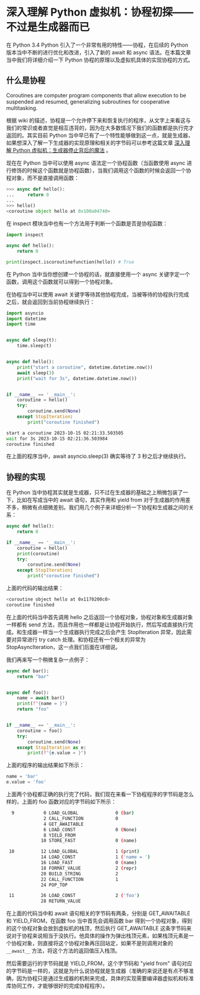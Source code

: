 # 深入理解 Python 虚拟机：协程初探——不过是生成器而已

在 Python 3.4 Python 引入了一个非常有用的特性——协程，在后续的 Python 版本当中不断的进行优化和改进，引入了新的 await 和 async 语法。在本篇文章当中我们将详细介绍一下 Python 协程的原理以及虚拟机具体的实现协程的方式。

## 什么是协程

Coroutines are computer program components that allow execution to be suspended and resumed, generalizing subroutines for cooperative multitasking. 

根据 wiki 的描述，协程是一个允许停下来和恢复执行的程序，从文字上来看这与我们的常识或者直觉是相互违背的，因为在大多数情况下我们的函数都是执行完才返回的。其实目前 Python 当中早已有了一个特性能够做到这一点，就是生成器，如果想深入了解一下生成器的实现原理和相关的字节码可以参考这篇文章 [深入理解 Python 虚拟机：生成器停止背后的魔法](https://github.com/Chang-LeHung/dive-into-cpython/blob/master/pvm/10generator.md) 。

现在在 Python 当中可以使用 async 语法定一个协程函数（当函数使用 async 进行修饰的时候这个函数就是协程函数），当我们调用这个函数的时候会返回一个协程对象，而不是直接调用函数：

```python
>>> async def hello():
...     return 0
... 
>>> hello()
<coroutine object hello at 0x100a04740>
```

在 inspect 模块当中也有一个方法用于判断一个函数是否是协程函数：

```python
import inspect

async def hello():
	return 0

print(inspect.iscoroutinefunction(hello)) # True
```

在 Python 当中当你想创建一个协程的话，就直接使用一个 async 关键字定一个函数，调用这个函数就可以得到一个协程对象。

在协程当中可以使用 await 关键字等待其他协程完成，当被等待的协程执行完成之后，就会返回到当前协程继续执行：

```python 
import asyncio
import datetime
import time


async def sleep(t):
	time.sleep(t)


async def hello():
	print("start a coroutine", datetime.datetime.now())
	await sleep(3)
	print("wait for 3s", datetime.datetime.now())


if __name__ == '__main__':
	coroutine = hello()
	try:
		coroutine.send(None)
	except StopIteration:
		print("coroutine finished")
```

```bash
start a coroutine 2023-10-15 02:21:33.503505
wait for 3s 2023-10-15 02:21:36.503984
coroutine finished
```

在上面的程序当中，await asyncio.sleep(3) 确实等待了 3 秒之后才继续执行。

## 协程的实现

在 Python 当中协程其实就是生成器，只不过在生成器的基础之上稍微包装了一下，比如在写成当中的 await 语句，其实作用和 yield from 对于生成器的作用差不多，稍微有点细微差别。我们用几个例子来详细分析一下协程和生成器之间的关系：

```python
async def hello():
	return 0

if __name__ == '__main__':
	coroutine = hello()
	print(coroutine)
	try:
		coroutine.send(None)
	except StopIteration:
		print("coroutine finished")
```

上面的代码的输出结果：

```bash
<coroutine object hello at 0x1170200c0>
coroutine finished
```

在上面的代码当中首先调用 hello 之后返回一个协程对象，协程对象和生成器对象一样都有 send 方法，而且作用也一样都是让协程开始执行，然后写成直接执行完成。和生成器一样当一个生成器执行完成之后会产生 StopIteration 异常，因此需要对异常进行 try catch 处理。和协程还有一个相关的异常为 StopAsyncIteration，这一点我们后面在详细说。

我们再来写一个稍微复杂一点例子：

```python
async def bar():
	return "bar"


async def foo():
	name = await bar()
	print(f"{name = }")
	return "foo"


if __name__ == '__main__':
	coroutine = foo()
	try:
		coroutine.send(None)
	except StopIteration as e:
		print(f"{e.value = }")
```

上面的程序的输出结果如下所示：

```python
name = 'bar'
e.value = 'foo'
```

上面两个协程都正确的执行完了代码，我们现在来看一下协程程序的字节码是怎么样的，上面的 foo 函数对应的字节码如下所示：

```bash
  9           0 LOAD_GLOBAL              0 (bar)
              2 CALL_FUNCTION            0
              4 GET_AWAITABLE
              6 LOAD_CONST               0 (None)
              8 YIELD_FROM
             10 STORE_FAST               0 (name)

 10          12 LOAD_GLOBAL              1 (print)
             14 LOAD_CONST               1 ('name = ')
             16 LOAD_FAST                0 (name)
             18 FORMAT_VALUE             2 (repr)
             20 BUILD_STRING             2
             22 CALL_FUNCTION            1
             24 POP_TOP

 11          26 LOAD_CONST               2 ('foo')
             28 RETURN_VALUE
```

在上面的代码当中和 await 语句相关的字节码有两条，分别是 GET_AWAITABLE 和 YIELD_FROM，在函数 foo 当中首先会调用函数 bar 得到一个协程对象，得到的这个协程对象会放到虚拟机的栈顶，然后执行 GET_AWAITABLE 这条字节码来说对于协程来说相当于没执行。他具体的操作为弹出栈顶元素，如果栈顶元素是一个协程对象，则直接将这个协程对象再压回站定，如果不是则调用对象的 `__await__` 方法，将这个方法的返回值压入栈顶。

然后需要运行的字节码就是 YIELD_FROM，这个字节码和 "yield from" 语句对应的字节码是一样的，这就是为什么说协程就是生成器（准确的来说还是有点不够准确，因为协程只是通过生成器的机制来完成，具体的实现需要编译器虚拟机和标准库协同工作，才能够很好的完成协程程序）。

